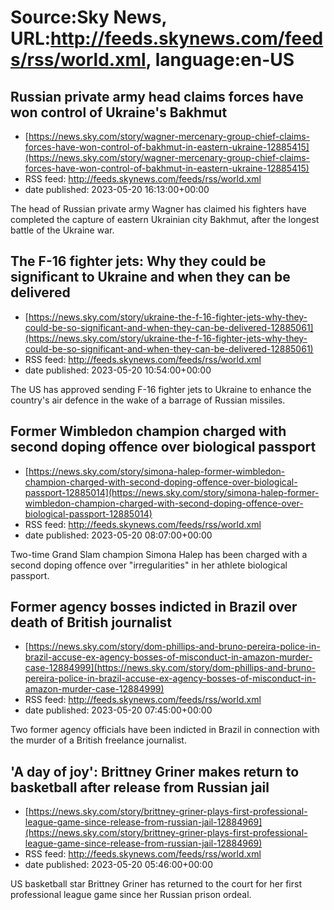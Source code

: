 # Source:Sky News, URL:http://feeds.skynews.com/feeds/rss/world.xml, language:en-US

## Russian private army head claims forces have won control of Ukraine's Bakhmut
 - [https://news.sky.com/story/wagner-mercenary-group-chief-claims-forces-have-won-control-of-bakhmut-in-eastern-ukraine-12885415](https://news.sky.com/story/wagner-mercenary-group-chief-claims-forces-have-won-control-of-bakhmut-in-eastern-ukraine-12885415)
 - RSS feed: http://feeds.skynews.com/feeds/rss/world.xml
 - date published: 2023-05-20 16:13:00+00:00

The head of Russian private army Wagner has claimed his fighters have completed the capture of eastern Ukrainian city Bakhmut, after the longest battle of the Ukraine war.

## The F-16 fighter jets: Why they could be significant to Ukraine and when they can be delivered
 - [https://news.sky.com/story/ukraine-the-f-16-fighter-jets-why-they-could-be-so-significant-and-when-they-can-be-delivered-12885061](https://news.sky.com/story/ukraine-the-f-16-fighter-jets-why-they-could-be-so-significant-and-when-they-can-be-delivered-12885061)
 - RSS feed: http://feeds.skynews.com/feeds/rss/world.xml
 - date published: 2023-05-20 10:54:00+00:00

The US has approved sending F-16 fighter jets to Ukraine to enhance the country's air defence in the wake of a barrage of Russian missiles.

## Former Wimbledon champion charged with second doping offence over biological passport
 - [https://news.sky.com/story/simona-halep-former-wimbledon-champion-charged-with-second-doping-offence-over-biological-passport-12885014](https://news.sky.com/story/simona-halep-former-wimbledon-champion-charged-with-second-doping-offence-over-biological-passport-12885014)
 - RSS feed: http://feeds.skynews.com/feeds/rss/world.xml
 - date published: 2023-05-20 08:07:00+00:00

Two-time Grand Slam champion Simona Halep has been charged with a second doping offence over "irregularities" in her athlete biological passport.

## Former agency bosses indicted in Brazil over death of British journalist
 - [https://news.sky.com/story/dom-phillips-and-bruno-pereira-police-in-brazil-accuse-ex-agency-bosses-of-misconduct-in-amazon-murder-case-12884999](https://news.sky.com/story/dom-phillips-and-bruno-pereira-police-in-brazil-accuse-ex-agency-bosses-of-misconduct-in-amazon-murder-case-12884999)
 - RSS feed: http://feeds.skynews.com/feeds/rss/world.xml
 - date published: 2023-05-20 07:45:00+00:00

Two former agency officials have been indicted in Brazil in connection with the murder of a British freelance journalist.

## 'A day of joy': Brittney Griner makes return to basketball after release from Russian jail
 - [https://news.sky.com/story/brittney-griner-plays-first-professional-league-game-since-release-from-russian-jail-12884969](https://news.sky.com/story/brittney-griner-plays-first-professional-league-game-since-release-from-russian-jail-12884969)
 - RSS feed: http://feeds.skynews.com/feeds/rss/world.xml
 - date published: 2023-05-20 05:46:00+00:00

US basketball star Brittney Griner has returned to the court for her first professional league game since her Russian prison ordeal.

